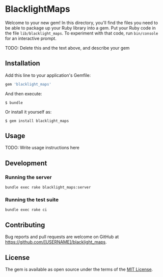 # BlacklightMaps

Welcome to your new gem! In this directory, you'll find the files you need to be able to package up your Ruby library into a gem. Put your Ruby code in the file `lib/blacklight_maps`. To experiment with that code, run `bin/console` for an interactive prompt.

TODO: Delete this and the text above, and describe your gem

## Installation

Add this line to your application's Gemfile:

```ruby
gem 'blacklight_maps'
```

And then execute:

    $ bundle

Or install it yourself as:

    $ gem install blacklight_maps

## Usage

TODO: Write usage instructions here

## Development

### Running the server

```
bundle exec rake blacklight_maps:server
```

### Running the test suite

```
bundle exec rake ci
```

## Contributing

Bug reports and pull requests are welcome on GitHub at https://github.com/[USERNAME]/blacklight_maps.


## License

The gem is available as open source under the terms of the [MIT License](http://opensource.org/licenses/MIT).

